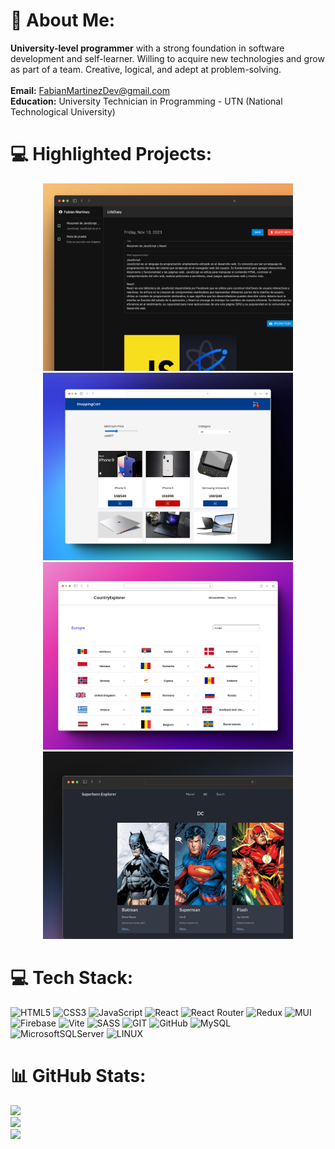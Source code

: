 # 💫 About Me:

**University-level programmer** with a strong foundation in software development and self-learner. Willing to acquire new technologies and grow as part of a team. Creative, logical, and adept at problem-solving.<br><br>**Email:** FabianMartinezDev@gmail.com<br>**Education:** University Technician in Programming - UTN (National Technological University)

# 💻 Highlighted Projects:

<p align="center">
  <a href="https://github.com/MartinezFabian/LifeDiary-React">
    <img src="assets/lifediary.png" width="400" height="300" alt="lifediary">
  </a>

  <a href="https://github.com/MartinezFabian/ShoppingCart-React">
    <img src="assets/shopping_cart.png" width="400" height="300" alt="shopping_cart">
  </a>

  <a href="https://github.com/MartinezFabian/CountriesApp-React">
    <img src="assets/countries_app.png" width="400" height="300" alt="countries_app">
  </a>

  <a href="https://github.com/MartinezFabian/SuperheroExplorer-React">
    <img src="assets/superhero_explorer.png" width="400" height="300" alt="superhero_explorer">
  </a>
</p>

# 💻 Tech Stack:

![HTML5](https://img.shields.io/badge/html5-%23E34F26.svg?style=for-the-badge&logo=html5&logoColor=white) ![CSS3](https://img.shields.io/badge/css3-%231572B6.svg?style=for-the-badge&logo=css3&logoColor=white) ![JavaScript](https://img.shields.io/badge/javascript-%23323330.svg?style=for-the-badge&logo=javascript&logoColor=%23F7DF1E) ![React](https://img.shields.io/badge/react-%2320232a.svg?style=for-the-badge&logo=react&logoColor=%2361DAFB) ![React Router](https://img.shields.io/badge/React_Router-CA4245?style=for-the-badge&logo=react-router&logoColor=white) ![Redux](https://img.shields.io/badge/redux-%23593d88.svg?style=for-the-badge&logo=redux&logoColor=white) ![MUI](https://img.shields.io/badge/MUI-%230081CB.svg?style=for-the-badge&logo=mui&logoColor=white) ![Firebase](https://img.shields.io/badge/Firebase-039BE5?style=for-the-badge&logo=Firebase&logoColor=white) ![Vite](https://img.shields.io/badge/vite-%23646CFF.svg?style=for-the-badge&logo=vite&logoColor=white) ![SASS](https://img.shields.io/badge/SASS-hotpink.svg?style=for-the-badge&logo=SASS&logoColor=white) ![GIT](https://img.shields.io/badge/Git-fc6d26?style=for-the-badge&logo=git&logoColor=white) ![GitHub](https://img.shields.io/badge/GitHub-%23121011.svg?style=for-the-badge&logo=github&logoColor=white) ![MySQL](https://img.shields.io/badge/mysql-%2300f.svg?style=for-the-badge&logo=mysql&logoColor=white) ![MicrosoftSQLServer](https://img.shields.io/badge/Microsoft%20SQL%20Sever-CC2927?style=for-the-badge&logo=microsoft%20sql%20server&logoColor=white) ![LINUX](https://img.shields.io/badge/Linux-FCC624?style=for-the-badge&logo=linux&logoColor=black)


# 📊 GitHub Stats:
![](https://github-readme-stats.vercel.app/api/top-langs/?username=MartinezFabian&theme=vue&hide_border=true&include_all_commits=false&count_private=true&layout=compact)<br/>
![](https://github-readme-stats.vercel.app/api?username=MartinezFabian&theme=vue&hide_border=true&include_all_commits=false&count_private=true)<br/>
![](https://github-readme-streak-stats.herokuapp.com/?user=MartinezFabian&theme=vue&hide_border=true)

